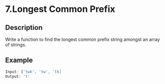 # 7.Longest Common Prefix

## Description

Write a function to find the longest common prefix string amongst an array of strings.

## Example

```javascript
Input: ['twk', 'tw', 'tk]
Output: 't'
```
